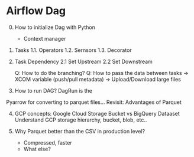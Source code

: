 

# Airflow Dag

0. How to initialize Dag with Python
    - Context manager

1. Tasks
    1.1. Operators
    1.2. Sernsors
    1.3. Decorator

2. Task Dependency
    2.1 Set Upstream
    2.2 Set Downstream
    
    Q: How to do the branching? 
    Q: How to pass the data between tasks
        -> XCOM variable (push/pull metadata)
        -> Upload/Download large files

3. How to run DAG?
    DagRun is the


Pyarrow for converting to parquet files...
Revisit:  Advantages of Parquet 


4. GCP concepts: 
Google Cloud Storage Bucket vs BigQuery Dataaset
Understand GCP storage hierarchy, bucket, blob, etc..

5. Why Parquet better than the CSV in production level?
    - Compressed, faster
    - What else?